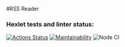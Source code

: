 #RSS Reader   

### Hexlet tests and linter status:
[![Actions Status](https://github.com/DrannikovVladimir/frontend-project-lvl3/workflows/hexlet-check/badge.svg)](https://github.com/DrannikovVladimir/frontend-project-lvl3/actions)
[![Maintainability](https://api.codeclimate.com/v1/badges/607c00d5958a43a7c8d6/maintainability)](https://codeclimate.com/github/DrannikovVladimir/frontend-project-lvl3/maintainability)
![Node CI](https://github.com/DrannikovVladimir/frontend-project-lvl3/workflows/Node%20CI/badge.svg)
